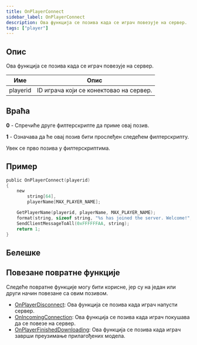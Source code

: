 ```yaml
---
title: OnPlayerConnect
sidebar_label: OnPlayerConnect
description: Ова функција се позива када се играч повезује на сервер.
tags: ["player"]
---
```


## Опис

Ова функција се позива када се играч повезује на сервер.

| Име      | Опис                                    |
| -------- | --------------------------------------- |
| playerid | ID играча који се конектовао на сервер. |

## Враћа

**0** - Спречиће друге филтерскрипте да приме овај позив.

**1** - Означава да ће овај позив бити прослеђен следећем филтерскрипту.

Увек се прво позива у филтерскриптима.

## Пример

```c
public OnPlayerConnect(playerid)
{
    new
        string[64],
        playerName[MAX_PLAYER_NAME];

    GetPlayerName(playerid, playerName, MAX_PLAYER_NAME);
    format(string, sizeof string, "%s has joined the server. Welcome!", playerName);
    SendClientMessageToAll(0xFFFFFFAA, string);
    return 1;
}
```

## Белешке

<TipNPCCallbacksSR />

## Повезане повратне функције

Следеће повратне функције могу бити корисне, јер су на један или други начин повезане са овим позивом.

- [OnPlayerDisconnect](OnPlayerDisconnect): Ова функција се позива када играч напусти сервер.
- [OnIncomingConnection](OnIncomingConnection): Ова функција се позива када играч покушава да се повезе на сервер.
- [OnPlayerFinishedDownloading](OnPlayerFinishedDownloading): Ова функција се позива када играч заврши преузимање прилагођених модела.
